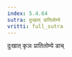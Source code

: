 ```yaml
---
index: 5.4.64
sutra: दुःखात्‌ प्रातिलोम्ये
vritti: full_sutra
---
```


दुःखात् कृञः प्रातिलोम्ये डाच्